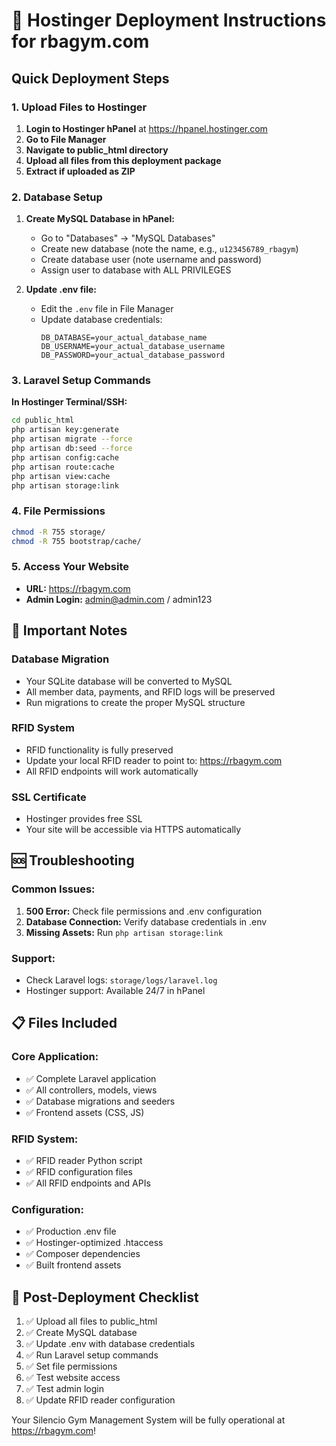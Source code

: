 # 🚀 Hostinger Deployment Instructions for rbagym.com

## Quick Deployment Steps

### 1. Upload Files to Hostinger
1. **Login to Hostinger hPanel** at https://hpanel.hostinger.com
2. **Go to File Manager**
3. **Navigate to public_html directory**
4. **Upload all files from this deployment package**
5. **Extract if uploaded as ZIP**

### 2. Database Setup
1. **Create MySQL Database in hPanel:**
   - Go to "Databases" → "MySQL Databases"
   - Create new database (note the name, e.g., `u123456789_rbagym`)
   - Create database user (note username and password)
   - Assign user to database with ALL PRIVILEGES

2. **Update .env file:**
   - Edit the `.env` file in File Manager
   - Update database credentials:
     ```
     DB_DATABASE=your_actual_database_name
     DB_USERNAME=your_actual_database_username
     DB_PASSWORD=your_actual_database_password
     ```

### 3. Laravel Setup Commands
**In Hostinger Terminal/SSH:**
```bash
cd public_html
php artisan key:generate
php artisan migrate --force
php artisan db:seed --force
php artisan config:cache
php artisan route:cache
php artisan view:cache
php artisan storage:link
```

### 4. File Permissions
```bash
chmod -R 755 storage/
chmod -R 755 bootstrap/cache/
```

### 5. Access Your Website
- **URL:** https://rbagym.com
- **Admin Login:** admin@admin.com / admin123

## 🔧 Important Notes

### Database Migration
- Your SQLite database will be converted to MySQL
- All member data, payments, and RFID logs will be preserved
- Run migrations to create the proper MySQL structure

### RFID System
- RFID functionality is fully preserved
- Update your local RFID reader to point to: https://rbagym.com
- All RFID endpoints will work automatically

### SSL Certificate
- Hostinger provides free SSL
- Your site will be accessible via HTTPS automatically

## 🆘 Troubleshooting

### Common Issues:
1. **500 Error:** Check file permissions and .env configuration
2. **Database Connection:** Verify database credentials in .env
3. **Missing Assets:** Run `php artisan storage:link`

### Support:
- Check Laravel logs: `storage/logs/laravel.log`
- Hostinger support: Available 24/7 in hPanel

## 📋 Files Included

### Core Application:
- ✅ Complete Laravel application
- ✅ All controllers, models, views
- ✅ Database migrations and seeders
- ✅ Frontend assets (CSS, JS)

### RFID System:
- ✅ RFID reader Python script
- ✅ RFID configuration files
- ✅ All RFID endpoints and APIs

### Configuration:
- ✅ Production .env file
- ✅ Hostinger-optimized .htaccess
- ✅ Composer dependencies
- ✅ Built frontend assets

## 🎯 Post-Deployment Checklist

1. ✅ Upload all files to public_html
2. ✅ Create MySQL database
3. ✅ Update .env with database credentials
4. ✅ Run Laravel setup commands
5. ✅ Set file permissions
6. ✅ Test website access
7. ✅ Test admin login
8. ✅ Update RFID reader configuration

Your Silencio Gym Management System will be fully operational at https://rbagym.com!
